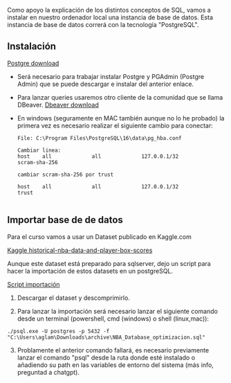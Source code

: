 Como apoyo la explicación de los distintos conceptos de SQL, vamos a instalar en nuestro ordenador local una instancia de base de datos. Esta instancia de base de datos correrá con la tecnología "PostgreSQL". 



## Instalación

[Postgre download](https://www.postgresql.org/download/)

- Será necesario para trabajar instalar Postgre y PGAdmin (Postgre Admin) que se puede descargar e instalar del anterior enlace.
- Para lanzar queries usaremos otro cliente de la comunidad que se llama DBeaver. [Dbeaver download](https://dbeaver.io/download/)

- En windows (seguramente en MAC también aunque no lo he probado) la primera vez es necesario realizar el siguiente cambio para conectar:
  ```
  File: C:\Program Files\PostgreSQL\16\data\pg_hba.conf

  Cambiar linea:
  host    all             all             127.0.0.1/32            scram-sha-256

  cambiar scram-sha-256 por trust
  
  host    all             all             127.0.0.1/32            trust

  
  ``` 


## Importar base de de datos

Para el curso vamos a usar un Dataset publicado en Kaggle.com

[Kaggle historical-nba-data-and-player-box-scores](https://www.kaggle.com/datasets/eoinamoore/historical-nba-data-and-player-box-scores)

Aunque este dataset está preparado para sqlserver, dejo un script para hacer la importación de estos datasets en un postgreSQL.

[Script importación](./import_script.sql)
1. Descargar el dataset y descomprimirlo.

2. Para lanzar la importación será necesario lanzar el siguiente comando desde un terminal (powershell, cmd (windows) o shell (linux,mac)):

  ```
  ./psql.exe -U postgres -p 5432 -f "C:\Users\aglam\Downloads\archive\NBA_Database_optimizacion.sql"
  ```

3. Problamente el anterior comando fallará, es necesario previamente lanzar el comando "psql" desde la ruta donde esté instalado o añadiendo su path en las variables de entorno del sistema (más info, preguntad a chatgpt).
